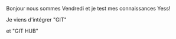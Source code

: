 Bonjour nous sommes Vendredi
et je test mes connaissances
Yess!

Je viens d'intégrer "GIT"

et "GIT HUB"


